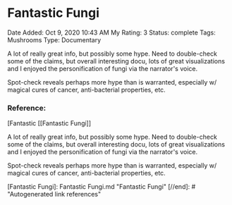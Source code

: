 # Fantastic Fungi

Date Added: Oct 9, 2020 10:43 AM
My Rating: 3
Status: complete
Tags: Mushrooms
Type: Documentary

A lot of really great info, but possibly some hype. Need to double-check some of the claims, but overall interesting docu, lots of great visualizations and I enjoyed the personification of fungi via the narrator's voice.

Spot-check reveals perhaps more hype than is warranted, especially w/ magical cures of cancer, anti-bacterial properties, etc.

### Reference:

[Fantastic [[Fantastic Fungi]] 

A lot of really great info, but possibly some hype. Need to double-check some of the claims, but overall interesting docu, lots of great visualizations and I enjoyed the personification of fungi via the narrator's voice.

Spot-check reveals perhaps more hype than is warranted, especially w/ magical cures of cancer, anti-bacterial properties, etc.

[//begin]: # "Autogenerated link references for markdown compatibility"
[Fantastic Fungi]: Fantastic Fungi.md "Fantastic Fungi"
[//end]: # "Autogenerated link references"